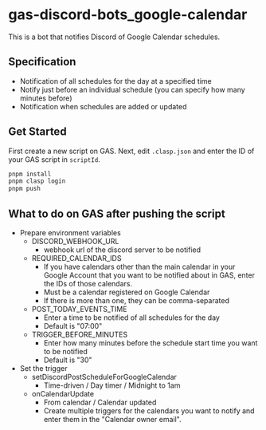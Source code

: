 # gas-discord-bots_google-calendar

This is a bot that notifies Discord of Google Calendar schedules.

## Specification

- Notification of all schedules for the day at a specified time
- Notify just before an individual schedule (you can specify how many minutes before)
- Notification when schedules are added or updated

## Get Started

First create a new script on GAS.
Next, edit `.clasp.json` and enter the ID of your GAS script in `scriptId`.

```bash
pnpm install
pnpm clasp login
pnpm push
```

## What to do on GAS after pushing the script

- Prepare environment variables
  - DISCORD_WEBHOOK_URL
    - webhook url of the discord server to be notified
  - REQUIRED_CALENDAR_IDS
    - If you have calendars other than the main calendar in your Google Account that you want to be notified about in GAS, enter the IDs of those calendars.
    - Must be a calendar registered on Google Calendar
    - If there is more than one, they can be comma-separated
  - POST_TODAY_EVENTS_TIME
    - Enter a time to be notified of all schedules for the day
    - Default is "07:00"
  - TRIGGER_BEFORE_MINUTES
    - Enter how many minutes before the schedule start time you want to be notified
    - Default is "30"
- Set the trigger
  - setDiscordPostScheduleForGoogleCalendar
    - Time-driven / Day timer / Midnight to 1am
  - onCalendarUpdate
    - From calendar / Calendar updated
    - Create multiple triggers for the calendars you want to notify and enter them in the "Calendar owner email".
